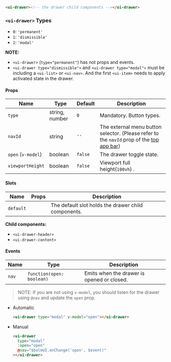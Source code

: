 ```html
<ui-drawer><!-- the drawer child components --></ui-drawer>
```

### `<ui-drawer>` Types

- `0`: `'permanent'`
- `1`: `'dismissible'`
- `2`: `'modal'`

**NOTE:**

- `<ui-drawer>` (`type="permanent"`) has not props and events.
- `<ui-drawer type="dismissible">` and `<ui-drawer type="modal">` must be including a `<ui-list>` or `<ui-nav>`. And the first `<ui-item>` needs to apply activated state in the drawer.

#### Props

| Name               | Type           | Default | Description                                                                                                       |
| ------------------ | -------------- | ------- | ----------------------------------------------------------------------------------------------------------------- |
| `type`             | string, number | `0`     | Mandatory. Button types.                                                                                          |
| `navId`            | string         | `''`    | The external menu button selector. (Please refer to the `navId` prop of the [top app bar](/#/layout/top-app-bar)) |
| `open` (`v-model`) | boolean        | `false` | The drawer toggle state.                                                                                          |
| `viewportHeight`   | boolean        | `false` | Viewport full height(`100vh`) .                                                                                   |

#### Slots

| Name      | Props | Description                                         |
| --------- | ----- | --------------------------------------------------- |
| `default` |       | The default slot holds the drawer child components. |

**Child components:**

- `<ui-drawer-header>`
- `<ui-drawer-content>`

#### Events

| Name  | Type                      | Description                                |
| ----- | ------------------------- | ------------------------------------------ |
| `nav` | `function(open: boolean)` | Emits when the drawer is opened or closed. |

> NOTE: If you are not using `v-model`, you should listen for the drawer using `@nav` and update the `open` prop.

- Automatic
  ```html
  <ui-drawer type="modal" v-model="open"></ui-drawer>
  ```
- Manual
  ```html
  <ui-drawer
    type="modal"
    :open="open"
    @nav="$balmUI.onChange('open', $event)"
  ></ui-drawer>
  ```
